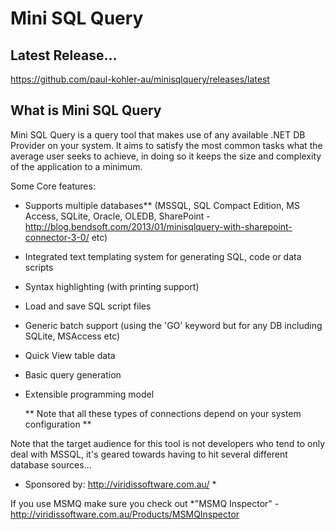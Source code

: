 Mini SQL Query
==============

Latest Release...
-----------------

https://github.com/paul-kohler-au/minisqlquery/releases/latest


What is Mini SQL Query
----------------------

Mini SQL Query is a query tool that makes use of any available .NET DB Provider on your system. It aims to satisfy the most common tasks what the average user seeks to achieve, in doing so it keeps the size and complexity of the application to a minimum. 

Some Core features: 
* Supports multiple databases** (MSSQL, SQL Compact Edition, MS Access, SQLite, Oracle, OLEDB, SharePoint - http://blog.bendsoft.com/2013/01/minisqlquery-with-sharepoint-connector-3-0/ etc)
* Integrated text templating system for generating SQL, code or data scripts
* Syntax highlighting (with printing support)
* Load and save SQL script files
* Generic batch support (using the 'GO' keyword but for any DB including SQLite, MSAccess etc)
* Quick View table data
* Basic query generation
* Extensible programming model

  ** Note that all these types of connections depend on your system configuration **

Note that the target audience for this tool is not developers who tend to only deal with MSSQL, it's geared towards having to hit several different database sources...


* Sponsored by: http://viridissoftware.com.au/ *

If you use MSMQ make sure you check out *"MSMQ Inspector" - http://viridissoftware.com.au/Products/MSMQInspector

